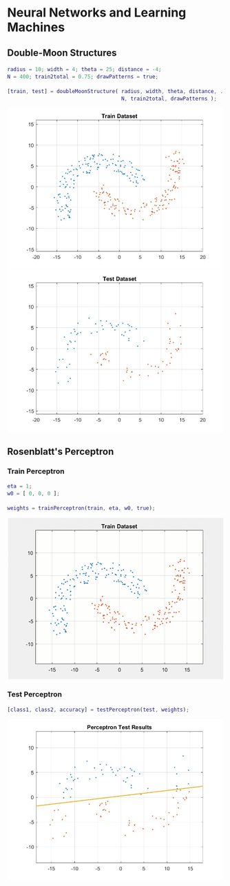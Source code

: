 # Neural Networks and Learning Machines

## Double-Moon Structures
```matlab
radius = 10; width = 4; theta = 25; distance = -4;
N = 400; train2total = 0.75; drawPatterns = true;

[train, test] = doubleMoonStructure( radius, width, theta, distance, ...
                                     N, train2total, drawPatterns );
```
<div style="text-align: center;">
  <img src="./Documentations/Figures/train-dataset.jpg" alt="TrainDataset" width="500"/>
  <img src="./Documentations/Figures/test-dataset.jpg" alt="TestDataset" width="500"/>
</div>

## Rosenblatt's Perceptron
### Train Perceptron
```matlab
eta = 1;            
w0 = [ 0, 0, 0 ];   

weights = trainPerceptron(train, eta, w0, true);
```
<div style="text-align: center;">
  <img src="./Documentations/Figures/train-perceptron-gif.gif" alt="TrainPerceptron" width="500"/>
</div>

### Test Perceptron
```matlab
[class1, class2, accuracy] = testPerceptron(test, weights);
```
<div style="text-align: center;">
  <img src="./Documentations/Figures/test-perceptron.jpg" alt="TestPerceptron" width="500"/>
</div>
